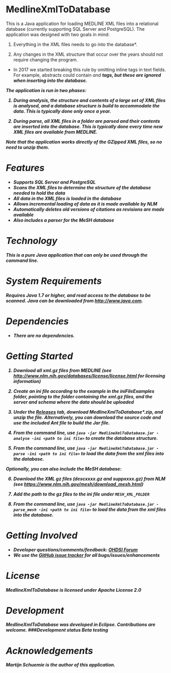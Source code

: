 MedlineXmlToDatabase
====================

This is a Java application for loading MEDLINE XML files into a relational database (currently supporting SQL Server and PostgreSQL). The application was designed with two goals in mind:

1. Everything in the XML files needs to go into the database*.

2. Any changes in the XML structure that occur over the years should not require changing the program.

* In 2017 we started breaking this rule by omitting inline tags in text fields. For example, abstracts could contain <I> and <B> tags, but these are ignored when inserting into the database.

The application is run in two phases:

1. During *analysis*, the structure and contents of a large set of XML files is analysed, and a database structure is build to accommodate the data. This is typically done only once a year.

2. During *parse*, all XML files in a folder are parsed and their contents are inserted into the database. This is typically done every time new XML files are available from MEDLINE.

Note that the application works directly of the GZipped XML files, so no need to unzip them.

Features
========
- Supports SQL Server and PostgreSQL
- Scans the XML files to determine the structure of the database needed to hold the data
- All data in the XML files is loaded in the database
- Allows incremental loading of data as it is made available by NLM
- Automatically deletes old versions of citations as revisions are made available
- Also includes a parser for the MeSH database

Technology
==========
This is a pure Java application that can only be used through the command line.

System Requirements
============
Requires Java 1.7 or higher, and read access to the database to be scanned.   Java can be downloaded from
<a href="http://www.java.com" target="_blank">http://www.java.com</a>.

Dependencies
============
 * There are no dependencies.

Getting Started
=============== 
1. Download all xml.gz files from MEDLINE (see http://www.nlm.nih.gov/databases/license/license.html for licensing information)

2. Create an ini file according to the example in the iniFileExamples folder, pointing to the folder containing the xml.gz files, and the server and schema where the data should be uploaded

3. Under the [Releases](https://github.com/OHDSI/MedlineXmlToDatabase/releases) tab, download MedlineXmlToDatabase*.zip, and unzip the file. Alternatively, you can download the source code and use the included Ant file to build the Jar file.

4. From the command line, use ```java -jar MedlineXmlToDatabase.jar -analyse -ini <path to ini file>``` to create the database structure.

5. From the command line, use ```java -jar MedlineXmlToDatabase.jar -parse -ini <path to ini file>``` to load the data from the xml files into the database.

Optionally, you can also include the MeSH database:

6. Download the XML gz files (descxxxx.gz and suppxxxx.gz) from NLM (see https://www.nlm.nih.gov/mesh/download_mesh.html)

7. Add the path to the gz files to the ini file under ```MESH_XML_FOLDER```

8.  From the command line, use ```java -jar MedlineXmlToDatabase.jar -parse_mesh -ini <path to ini file>``` to load the data from the xml files into the database.

Getting Involved
=============
* Developer questions/comments/feedback: <a href="http://forums.ohdsi.org/c/developers">OHDSI Forum</a>
* We use the <a href="../../issues">GitHub issue tracker</a> for all bugs/issues/enhancements

License
=======
MedlineXmlToDatabase is licensed under Apache License 2.0

Development
===========
MedlineXmlToDatabase was developed in Eclipse. Contributions are welcome.
###Development status
Beta testing

Acknowledgements
===========
Martijn Schuemie is the author of this application.

